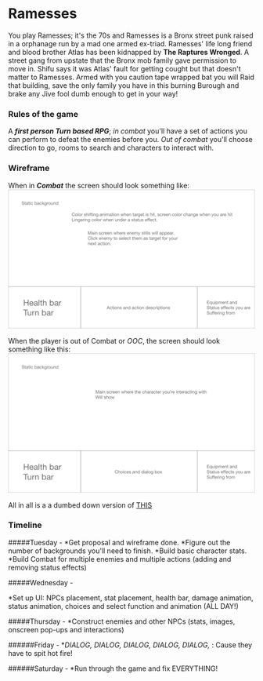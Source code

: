 # Ramesses 
You play Ramesses; it's the 70s  and Ramesses is a Bronx street punk raised in a orphanage run by a mad one armed ex-triad. Ramesses' life long friend and blood brother Atlas has been kidnapped by **The Raptures Wronged**. A street gang from upstate that the Bronx mob family gave permission to move in. Shifu says it was Atlas' fault for getting cought but that doesn't matter to Ramesses. Armed with you caution tape wrapped bat you will Raid that building, save the only family you have in this burning Burough and brake any Jive fool dumb enough to get in your way! 

### Rules of the game 
A **_first person Turn based RPG_**; _in combat_ you'll have a set of actions you can perform to defeat the enemies before you. _Out of combat_ you'll choose direction to go, rooms to search and characters to interact with.

### Wireframe
When in **_Combat_** the screen should look something like: 
![Combat](wireframe/C.png) 

When the player is out of  Combat or _OOC_, the screen should look something like this: 
![OOC](wireframe/OOC.png)

All in all is a a dumbed down version of [THIS](https://www.pocketgamer.com/articles/057732/demon-gaze-is-ready-to-bring-first-person-dungeon-crawling-to-the-vita/)
### Timeline

#####Tuesday -
*Get proposal and wireframe done.
*Figure out the number of backgrounds you'll need to finish. 
*Build basic character stats.
*Build Combat for multiple enemies and multiple actions (adding and removing status effects)

#####Wednesday -

*Set up UI: NPCs placement, stat placement, health bar, damage animation, status animation, choices and select function and animation (ALL DAY!)

#####Thursday - 
*Construct enemies and other NPCs (stats, images, onscreen pop-ups and interactions)

######Friday -
*_DIALOG, DIALOG, DIALOG, DIALOG,  DIALOG,_ : Cause they have to spit hot fire!

######Saturday -
*Run through the game and fix EVERYTHING!